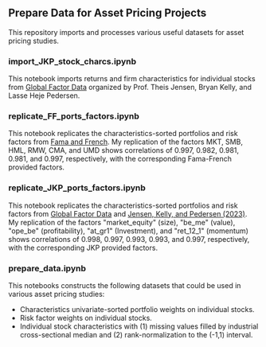 ## Prepare Data for Asset Pricing Projects

This repository imports and processes various useful datasets for asset pricing studies.

### import_JKP_stock_charcs.ipynb

This notebook imports returns and firm characteristics for individual stocks from [Global Factor Data](https://jkpfactors.com/stock-char) organized by Prof. Theis Jensen, Bryan Kelly, and Lasse Heje Pedersen.

### replicate_FF_ports_factors.ipynb

This notebook replicates the characteristics-sorted portfolios and risk factors from [Fama and French](https://mba.tuck.dartmouth.edu/pages/faculty/ken.french/data_library.html). My replication of the factors MKT, SMB, HML, RMW, CMA, and UMD shows correlations of 0.997, 0.982, 0.981, 0.981, and 0.997, respectively, with the corresponding Fama-French provided factors.

### replicate_JKP_ports_factors.ipynb

This notebook replicates the characteristics-sorted portfolios and risk factors from [Global Factor Data](https://jkpfactors.com/stock-char) and [Jensen, Kelly, and Pedersen (2023)](https://onlinelibrary.wiley.com/doi/full/10.1111/jofi.13249). My replication of the factors "market_equity" (size), "be_me" (value), "ope_be" (profitability), "at_gr1" (Investment), and "ret_12_1" (momentum) shows correlations of 0.998, 0.997, 0.993, 0.993, and 0.997, respectively, with the corresponding JKP provided factors.

### prepare_data.ipynb

This notebooks constructs the following datasets that could be used in various asset pricing studies:

- Characteristics univariate-sorted portfolio weights on individual stocks.
- Risk factor weights on individual stocks.
- Individual stock characteristics with (1) missing values filled by industrial cross-sectional median and (2) rank-normalization to the (-1,1) interval.
